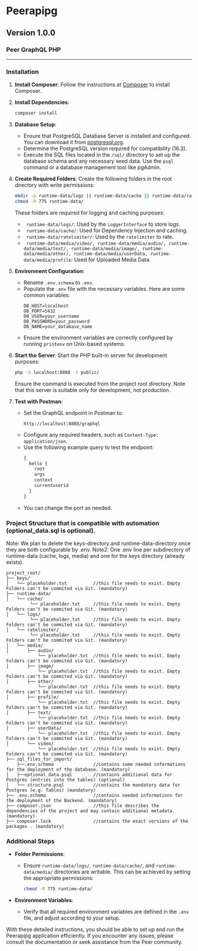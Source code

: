 # Peerapipg

## Version 1.0.0

### Peer GraphQL PHP

---

### Installation

1. **Install Composer**:
   Follow the instructions at [Composer](https://github.com/composer/composer) to install Composer.

2. **Install Dependencies**:
   ```sh
   composer install
   ```

3. **Database Setup**:
   - Ensure that PostgreSQL Database Server is installed and configured. You can download it from [postgresql.org](https://www.postgresql.org/download/).
   - Determine the PostgreSQL version required for compatibility (16.3).
   - Execute the SQL files located in the `/sql/` directory to set up the database schema and any necessary seed data. Use the `psql` command or a database management tool like pgAdmin.

4. **Create Required Folders**:
   Create the following folders in the root directory with write permissions:
   ```sh
   mkdir -p runtime-data/logs || runtime-data/cache || runtime-data/ratelimiter || runtime-data/media/audio || runtime-data/media/image || runtime-data/media/text || runtime-data/media/video || runtime-data/media/other || runtime-data/media/userData || runtime-data/media/profile
   chmod -R 775 runtime-data/
   ```
   These folders are required for logging and caching purposes:
   - ` runtime-data/logs/`: Used by the `LoggerInterface` to store logs.
   - ` runtime-data/cache/`: Used for Dependency Injection and caching.
   - ` runtime-data/ratelimiter/`: Used by the `ratelimiter` to rate.
   - ` runtime-data/media/video/, runtime-data/media/audio/, runtime-data/media/text/, runtime-data/media/image/, runtime-data/media/other/, runtime-data/media/userData, runtime-data/media/profile`: Used for Uploaded Media Data.

5. **Environment Configuration**:
   - Rename `.env.schema` to `.env`.
   - Populate the `.env` file with the necessary variables. Here are some common variables:
     ```plaintext
     DB_HOST=localhost
     DB_PORT=5432
     DB_USER=your_username
     DB_PASSWORD=your_password
     DB_NAME=your_database_name
     ```
   - Ensure the environment variables are correctly configured by running `printenv` on Unix-based systems.

6. **Start the Server**:
   Start the PHP built-in server for development purposes:
   ```sh
   php -S localhost:8888 -t public/
   ```
   Ensure the command is executed from the project root directory. Note that this server is suitable only for development, not production.

7. **Test with Postman**:
   - Set the GraphQL endpoint in Postman to:
     ```
     http://localhost:8888/graphql
     ```
   - Configure any required headers, such as `Content-Type: application/json`.
   - Use the following example query to test the endpoint:
     ```graphql
     {
       hello {
         root
         args
		 context
		 currentuserid
       }
     }
     ```
   - You can change the port as needed.

### Project Structure that is compatible with automation (optional_data.sql is optional).
Note:    We plan to delete the keys-directory and runtime-data-directory once they are both configurable by .env.
Note2:   One .env line per subdirectory of runtime-data (cache, logs, media) and one for the keys directory (already exists).

```plaintext
project_root/
├── keys/
│   └── placeholder.txt          //this file needs to exist. Empty Folders can't be commited via Git. (mandatory)
├── runtime-data/
│   └── cache/
         └── placeholder.txt     //this file needs to exist. Empty Folders can't be commited via Git. (mandatory)
│   └── logs/
         └── placeholder.txt     //this file needs to exist. Empty Folders can't be commited via Git. (mandatory)
│   └── ratelimiter/
         └── placeholder.txt     //this file needs to exist. Empty Folders can't be commited via Git. (mandatory)
│   └── media/
│       ├── audio/
            └── placeholder.txt  //this file needs to exist. Empty Folders can't be commited via Git. (mandatory)
│       ├── image/
            └── placeholder.txt  //this file needs to exist. Empty Folders can't be commited via Git. (mandatory)
│       ├── other/
            └── placeholder.txt  //this file needs to exist. Empty Folders can't be commited via Git. (mandatory)
│       ├── profile/
            └── placeholder.txt  //this file needs to exist. Empty Folders can't be commited via Git. (mandatory)
│       ├── text/
            └── placeholder.txt  //this file needs to exist. Empty Folders can't be commited via Git. (mandatory)
│       ├── userData/
            └── placeholder.txt  //this file needs to exist. Empty Folders can't be commited via Git. (mandatory)
│       └── video/
            └── placeholder.txt  //this file needs to exist. Empty Folders can't be commited via Git. (mandatory)
├── sql_files_for_import/
    ├──.env.schema               //contains some needed informations for the deployment of the database. (mandatory)
│   ├──optional_data.psql        //contains additional data for Postgres (entries into the tables) (optional)
│   └── structure.psql           //contains the mandatory data for Postgres (e.g. Tables) (mandatory)
├── .env.schema                  //contains needed informations for the deployment of the Backend. (mandatory)
├── composer.json                //this file describes the dependencies of the project and may contain additional metadata.   (mandatory)
├── composer.lock                //contains the exact versions of the packages . (mandatory)  
```

### Additional Steps

- **Folder Permissions**:
  - Ensure `runtime-data/logs/`, `runtime-data/cache/`, and `runtime-data/media/` directories are writable. This can be achieved by setting the appropriate permissions:
    ```sh
    chmod -R 775 runtime-data/
    ```

- **Environment Variables**:
  - Verify that all required environment variables are defined in the `.env` file, and adjust according to your setup.

With these detailed instructions, you should be able to set up and run the Peerapipg application efficiently. If you encounter any issues, please consult the documentation or seek assistance from the Peer community.